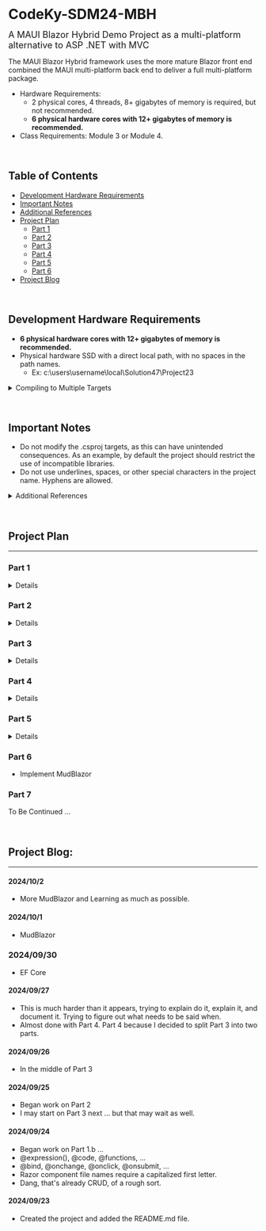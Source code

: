 <h1 style="margin: 0">CodeKy-SDM24-MBH</h1>

<font size="4">A MAUI Blazor Hybrid Demo Project as a multi-platform alternative to ASP .NET with MVC</font>

The MAUI Blazor Hybrid framework uses the more mature Blazor front end combined the MAUI multi-platform back end to deliver a full multi-platform package.

- Hardware Requirements: 
    - 2 physical cores, 4 threads, 8+ gigabytes of memory is required, but not recommended.
    - **6 physical hardware cores with 12+ gigabytes of memory is recommended.**
- Class Requirements: Module 3 or Module 4.

&nbsp;
## Table of Contents

- [Development Hardware Requirements](#development-hardware-requirements)
- [Important Notes](#important-notes)
- [Additional References](#additional-references)
- [Project Plan](#project-plan)
  - [Part 1](#part-1)
  - [Part 2](#part-2)
  - [Part 3](#part-3)
  - [Part 4](#part-4)
  - [Part 5](#part-5)
  - [Part 6](#part-6)
- [Project Blog](#project-blog)

&nbsp;
## Development Hardware Requirements

- **6 physical hardware cores with 12+ gigabytes of memory is recommended.**
- Physical hardware SSD with a direct local path, with no spaces in the path names.
  - Ex: c:\users\username\local\Solution47\Project23
<details>
<summary>Compiling to Multiple Targets</summary>

- If you do not have the hardware, do not attempt to complile to non-native targets.
- 8 performance cores are preferred, but 4 performance cores with 4 additional efficiency cores will work with some impact on performance.
  - As an Example: For Desktops an i7-xx700 or Ryzen 7, Dated 2020 or newer.
  - Notebooks/Mobile, you'll have to lookup the specs.
  - **<u>4+ Physical Hardware Cores**</u> on Bare Metal Hardware are **<u>REQUIRED</u>**
  - Windows 11 compatible cores dated 2020 or newer are recommended, but not required.
    - A 2025 i7-14700 is up to 80% faster than a 2020 i7-10700.
    - Windows 10 expires Fall of 2025.
  - The emulator needs 4 cores, and you need 2 additional cores on the host to support it. Then you need a couple more cores to support other processes, programs, and tabs running on the host.
    - **4 Cores:** If you have only 4 cores, you'll have to set the emulator to only use 2 cores, the default is 4 cores for the emulator. The emulator will then be running at half speed, and you'll have no resources left to support other programs and will have to keep everything non-essential closed when testing in the emulator. This is not recommended.
    - **6 Cores:** If you have only 6 cores, you'll have no extra resources to support processes on the host and will have to keep non-essential programs and tabs closed when testing in the emulator. But at least the emulator will run at full speed.
    - **8+ Cores:** will give you enough cores for the emulator, system support, and a couple left over to run additional processes and programs on the host.
  - The android emulator will not run in a VM<sup>\*</sup>
    - There are ways around this, but I'm not going into additional admin issues that will un-necessarily complicate things. If you are a student just now learning, I recommend you make sure you have the required hardware first, (6 cores), then you can focus all your time on learning C#, Maui, and Blazor.
    - Additional Cloud VM testing also failed.
    - A physical Android device can be used instead of the emulator, but the emulator is the recommended testing platform.
- Networked, Subst, and other drive types will fail to publish unless you complete additional configuration options.
  - [Error DEP0700 : Registration of the app failed.](https://stackoverflow.com/questions/42020845/error-dep0700-registration-of-the-app-failed-on-windows-10-on-a-macbook-dual)

### &ensp;Personal VM Note

- Responsiveness vs Peak Performance
  - (6 vCores <sup>P-2</sup>, 16 gb static memory) is considerably more responsive, snappier, vs (12 vCores, 24 gb dynamic memory) which has twice the peak performance under load.

</details>

&nbsp;
## Important Notes

- Do not modify the .csproj targets, as this can have unintended consequences. As an example, by default the project should restrict the use of incompatible libraries.
- Do not use underlines, spaces, or other special characters in the project name. Hyphens are allowed.

<details>
<summary> Additional References </summary>

- [Maui Blazor Platform Features](https://learn.microsoft.com/en-us/training/modules/build-blazor-hybrid/8-platform-features)
  - [Android Platform Specifics](https://learn.microsoft.com/en-us/dotnet/maui/android/platform-specifics/)
  - [iOS Platform Specifics](https://learn.microsoft.com/en-us/dotnet/maui/ios/platform-specifics/)
  - [Windows Platform Specifics](https://learn.microsoft.com/en-us/dotnet/maui/windows/platform-specifics/)
  - [Invoke Native Platform Code](https://learn.microsoft.com/en-us/dotnet/maui/platform-integration/invoke-platform-code/)
- [Project Structure for Blazor Apps](https://learn.microsoft.com/en-us/dotnet/architecture/blazor-for-web-forms-developers/project-structure)
- [Preferences]
- [Local Storage](https://learn.microsoft.com/en-us/dotnet/maui/platform-integration/storage/secure-storage?view=net-maui-8.0&tabs=windows)

#### &emsp;<u>Example Projects</u>

- [Build a Blazor Movie Database](https://learn.microsoft.com/en-us/aspnet/core/blazor/tutorials/movie-database-app/?view=aspnetcore-8.0)
- [Microsoft: Build a .NET MAUI Blazor Hybrid app with a Blazor Web App](https://learn.microsoft.com/en-us/aspnet/core/blazor/hybrid/tutorials/maui-blazor-web-app?view=aspnetcore-8.0)
- [YouTube: Let's build REST API Client Desktop App using .Net MAUI Blazor Hybrid for Windows and Mac OS Desktop](https://www.youtube.com/watch?app=desktop&v=HKMhgOAZLWw)
- [FreeCodeCamp: Learn Blazor WebAssembly and Web API on .NET 6 by Building a Shopping Cart App](https://www.freecodecamp.org/news/learn-blazor-webassembly-and-web-api-on-net-6-by-building-a-shopping-cart-app/)

</details>

&nbsp;
## Project Plan
---

### Part 1
<details>

1. Initial Setup and Tutorial
   1. [Microsoft: Build a .NET MAUI Blazor Hybrid app](https://learn.microsoft.com/en-us/aspnet/core/blazor/hybrid/tutorials/maui?view=aspnetcore-8.0)
      1. Make sure to test the default app on both Android and Windows.
   1. [Microsoft: Build a mobile and desktop app with Blazor Hybrid and .NET MAUI](https://learn.microsoft.com/en-us/training/modules/build-blazor-hybrid/)
   1. Add a "Delete Completed Items Button"
      1. `<button @onclick="()=>todos.RemoveAll(todo => todo.IsDone)">Delete Done (Inline)</button>`
   1. Don't forget to test on Android in addition to Windows

---
</details>

### Part 2
<details>

1. Apply what we've learned so far to a simplified version of the Pet Shop Project
    1. Keep it Simple and Functional First. We'll add Features Later.
    1. `async void` should only be used for event handlers.
        1. `async Task` should be used for all other 'async void' methods.
    1. Add a modified Product Class and Interface from the Petshop to the Data Folder.
        1. Be aware of name spaces.
        1. Lets keep it simple and only one basic Class.
        1. Add an unique Id field.  We'll use this to identify items in a dictionary.
        1. Add an isSelected field.  We'll use this to identify items selected for actions like Add, Delete, Update, Purchase, etc.
            ```
            public class Product : IProduct
            {
                public Int32 Id { get; set; }
                public Boolean isSelected { get; set; } = false;
                public String Brand { get; set; } = "";
                public String Name { get; set; } = "";
                public String Description { get; set; } = "";
                public Decimal Price { get; set; }
                public Int32 Quantity { get; set; }
            }
            ```
    1. Add an Inventory link to the Nav
    1. Add an Inventory.razor component
        1. Have it display up to 10 lines of inventory, we can add paging later.
            ```
            @{counter = 0;}
            <ul class="list-unstyled">
                @foreach (var product in _products)
                {
                    if (++counter > 10) {
                        @("Too many products");
                        break;
                    }
                    @* --- Snipped for Brevity --- *@
            ```
            1. Another non-standard way to do this would be a span, but it throws a warning:
            ```
            <span>Too many products</span> 
            ```
        1. Model it after the ToDo page. 
        1. You'll need Buttons and Inputs for CRUD: Add, Load, Save, and Delete
        1. We want to keep things simple and functional first.  Get the skeleton's syntax and struture correct and functioning first.  So for now just set the buttons up with a simple alert message.  We'll fix the actual functions later.
            ```
            private async Task NIA()
            {
                await App.Current.MainPage.DisplayAlert("NIA", $"Not Implemented Alert.", "OK");
                return;
            }
            ```
        1. Don't forget the @page and @use directives at the top of the file.
            ```
            @page "/inventory"
            @using YourProjectName.Data;
            ```
        1. Add 9 or 10 products for testing in an initial statement in the code block if you have not already.
            ```
            private Dictionary<int, Product> _products = new Dictionary<int, Product>
            {
                { 1, new Product { Id = 1, Name = "Product 1", Description="Description 1", Price = 100, Quantity = 1 } },
                { 2, new Product { Id = 2, Name = "Product 2", Description="Description 2", Price = 200, Quantity = 2 } },
                { 3, new Product { Id = 3, Name = "Product 3", Description="Description 3", Price = 300, Quantity = 3 } },
                // --- Snipped for Brevity ---
            ```         
        1. Test that and make sure everything is working and wired up correctly.
        
     1. You should probably check that the dictionary keys match the product ids.
        1. Something like `<label>@(product.Key != product.Value.Id ? $"KeyError[{product.Key}]" : product.Key)</label>`
        1. Then create one product that purposely has a mismatched key and id to test it.
     1. Now lets wire up those buttons.
        1. Begin with the Add Buttton, this should be just like what you did in the tutorials.
            1. make sure to use an unique Id for each product. Ex: `var Id = _products.Keys.Max() + 1;`
            1. Don't forget to set the product.ID field as well as the Dictionay.Key.
            1. After You've added the product, clear the input fields.  
                1. The easiest way to do this is to just new up a product in the bound input variable.
                1. `newProduct = new Product();`
            1. Test it.
        1. Then move on to the other buttons, testing each one as you go.
        1. We should really load the products from file by default.  
            1. [Microsoft: Blazor Component lifecycle](https://learn.microsoft.com/en-us/dotnet/architecture/blazor-for-web-forms-developers/components#component-lifecycle)
            1. Lets try OnInitializedAsync()...
                ```
                protected override async Task OnInitializedAsync()
                {
                    await base.OnInitializedAsync();
                    await LoadProducts();
                }
                ```
        1. Lets do a little cleaning and comment out the Counter and Weather Nav Options.  This should leave Home, Todo, and Inventory.
        1. Maybe clean up the Home Page and make things prettier.  Maybe add a little more information about the project.  Whatever you think is appropriate.
        1. Lets add a Logo to Home.Razor
            1. [Display images and documents in ASP.NET Core Blazor](https://learn.microsoft.com/en-us/aspnet/core/blazor/images-and-documents?view=aspnetcore-8.0)
            1. copy logo.png to wwwroot
            1. `<img src="logo.png" alt="Logo" />`
        1. Don't forget to test on Android as well as Windows.
     1. Spacing?  I know I said minimal skeleton, but it really needs at least a microscopic amount of work.
        1. Ex: 
            ```
            @* --- Snipped for Brevity --- *@
            <label style="width:2em; text-align: right;">@(product.Key != product.Value.Id ? $"KeyError[{product.Key}]" : product.Key)</label>
            @* --- Snipped for Brevity --- *@
            <input @bind="product.Value.Description" style="width: 30em;" />
            <label> &nbsp Qty:</label><input @bind="product.Value.Quantity" type="number" style="width: 4em; text-align: right;" />
            <label> &nbsp  $</label><input @bind="product.Value.Price" type="number" style="width: 5.25em; text-align: right;" />
            ```
        1. We should probably do tables or grids instead.  But that's a bit more complicated, so we'll leave that for later.
        1. That description width is probably going to bite us on android.  It may need to be smaller.  It might need to be a different component all together.  We'll see.
![Screenshot01](https://github.com/cjmet/CodeKy-SDM24-MBH/blob/main/SDM24MBH/Files/Screenshot01.png?raw=true)

---
</details>

### Part 3
<details>
1. Visual UI <- Interface ->  Storage
    1. it's time to refactor and start adding in all our pet shop functionality.

1. Lets fix IProduct and Product First.
    1. Create the IProduct Class and IProductLogic Interface in the Data directory
        ```
        public interface IProduct
        {
            public Int32 Id { get; set; }
            public Boolean isSelected { get; set; }

            public String Brand { get; set; } 
            public String Name { get; set; } 
            public String Description { get; set; } 
            public Decimal Price { get; set; }
            public Int32 Quantity { get; set; }
        }
        ```
    1. Refactor everything to use IProduct instead of Product.
         1. Keep in mind you can NOT deserialize an interface, so you'll need to use the concrete class and then convert it.
            ```
            var products = JsonSerializer.Deserialize<Dictionary<Int32, Product>>(contents);
            if (products == null) return empty;
            Dictionary<Int32, IProduct> iProducts = products.ToDictionary(kvp => kvp.Key, kvp => kvp.Value as IProduct);
            return iProducts ?? empty;
            ```
         1. Test it.
1. Now lets fix the foundation of ILocalStorage and Storage Classes ... later these will be refactored into SQL.
    1. Create an ILocalStorage Interface and LocalStorage Class in the Data directory, and Implement the LocalStorage Class by moving the storage functionality from Inventory.razor to LocalStorage.
        1. LocalStorage "restriction that a setting name length may be 255 characters at the most. Each setting can be up to 8K bytes in size, and each composite setting can be up to 64 K bytes in size."
        1. We should probably just go ahead and use file storage instead.  
        1. Keep in mind you can NOT deserialize an interface, so you'll need to use the concrete class in the dictionary and then convert it as needed.
            ```
            public class LocalStorage : ILocalStorage
            {
                public async Task<Boolean> ClearStorage()
                {
                    var path = Path.Combine(FileSystem.AppDataDirectory, "products.json");
                    File.Delete(path);
                    return !File.Exists(path);
                }

                public async Task<Boolean> SaveProducts(Dictionary<Int32, IProduct> products)
                {
                    var contents = JsonSerializer.Serialize(products);
                    String? results;
                    var path = Path.Combine(FileSystem.AppDataDirectory, "products.json");
                    await File.WriteAllTextAsync(path, contents);
                    results = await File.ReadAllTextAsync(path);
                    return results == contents;
                }

                public async Task<Dictionary<Int32, IProduct>> LoadProducts()
                {
                    var empty = new Dictionary<Int32, IProduct>();
                    var path = Path.Combine(FileSystem.AppDataDirectory, "products.json");
                    var exists = File.Exists(path);
                    if (!exists) return empty;
                    var contents = await File.ReadAllTextAsync(path);
                    if (String.IsNullOrEmpty(contents)) return empty;
                    var products = JsonSerializer.Deserialize<Dictionary<Int32, Product>>(contents);
                    if (products == null) return empty;
                    Dictionary<Int32, IProduct> iProducts = products.ToDictionary(kvp => kvp.Key, kvp => kvp.Value as IProduct);
                    return iProducts ?? empty;
                }
            }
            ```
        1. Make sure everything compiles ... it'll be a bit hard to test now, but at least make sure it compiles.  If you are ambitious, this might be a good time to write a test project to test the foundation storage classes. 
        1. Once you have LocalStorage and ILocalStorage implemented, lets wire those into the front end for testing with the GUI.  Note: You may want to disable the auto-load feature in OninitializedAsync() for now until you have the storage classes working correctly and throughly tested.
            1. **Clear Storage** - delete storage so we can start fresh and/or recover from errors.
            1. **Add Product** - add a product to storage.
            1. **Save Products** - save the products to storage.
            1. **Load Products** - load the products from storage.  
                1. If the database is empty, load the `TestIProducts.GetTestProducts()` instead.  You can just grab that from the respository to save time.
            1. **Delete Products** - delete selected products from storage.
            1. Update is just save after we modify something on the page
        1. We'll need to add initialization code to the Inventory Component to load the required classes. `LocalStorage _localStorage = new LocalStorage();`
        1. The Inventory Component is just a view or subset of the greater problem.  So we need to keep track of the veiw locally in the component, then send the changes as needed to the logic or storage class.  Start thinking modularly and separately in terms of the larger problem.
        1. As an example Add Product locally to the view, then Save to send the changes to the storage class. Right now we're Ommiting the Logic Class.  But Later once we add the Logic Class this will be:
            ```
            private void AddProduct()
            {
                var Id = _products.Count > 0 ?  _products.Keys.Max() + 1 : 1;
                newProduct.Id = Id;
                _products.Add(Id, newProduct);
                var results = _products.TryGetValue(Id, out IProduct product);
                newProduct = new Product();
            }

            private async Task SaveProducts()
            {
                var results = await _localStorage.SaveProducts(_products);
            }
            ```
        1. Now implement and test the rest of the initial methods: ClearStorage, AddProduct, SaveProducts, LoadProducts, DeleteProducts.
        1. Once that's running and tested, make sure the OnInitializedAsync() is working correctly and loading the products from storage correctly as well.
        1. Then double check that you removed all storage code from the Inventory Component and are using the LocalStorage Class instead.  If there is any old code left that accessed storage directly, it should be removed, as it will cause problems later.
</details>

### Part 4
<details>

1. Implement ProductLogic and IProductLogic Classes in the Logic directory
    1. Notes
        1. This should be very similar to the Product Logic class you already made for the petshop.  But it should be refactored to use IProduct instead of Product, and we'll want to use the LocalStorage class as well for permanent storage. The ProductLogic Class should be the only class that has access to the LocalStorage Class.  The Inventory Component should only have access to the ProductLogic Class.
       1. Assume we want to always keep everything saved and synced with the Storage Class, as opposed to caching.  
       1. Assume the storage class has thousands of records, while the logic class works on hundreds, and the visual gui only displays 10s.
    1. Lets start with the IProductLogic Interface.  Note: An Async Method is a Task.
        ```
            ...  Insert Interface Here
        ```
    2. Then start the ProductLogic Class and set contructors for the storage class
        ```
        public class ProductLogic : IProductLogic
        {
            private ILocalStorage _localStorage;

            public ProductLogic()
            {
                _localStorage = new LocalStorage();
            } 
        ```
    1. Add the GetAllProducts so we can test an initial LoadProducts().
        ```
        public async Task<Dictionary<Int32, IProduct>> GetAllProducts()
        {
            _products = await _localStorage.LoadProducts();
            return _products;
        }
        ```
    1. Notes: 
        1. Trying to async load the products in the synchronous constructor does not go well. 
        1. Contruct it, and then call GetAllProducts() to load the products before using the class, knowing that if we use it first, things won't go well.
        1. Logically this is what we were doing before anyway, so lets just do this again.
    
     1. Add GetAllProducts to the Inventory Component Initialization.   Follow OnInitializedAsync() which in turn calls LoadProducts(), modify the LoadProducts(), and test it.
        1. This is just updating one line of code.
        ```
        private async Task LoadProducts()
        {
            Debug.WriteLine("Attempting to Load Local Storage");
            _products = await _productLogic.GetAllProducts();       // <--- **** Here ****
            Debug.WriteLine($"LoadProducts: {_products.Count}");
            if (_products == null || _products.Count <= 0)
            {
                _products = TestIProducts.GetTestProducts();
                Debug.WriteLine($"GetTestProducts: {_products.Count}");
            }
        }
        ```
        1. Loading should have worked, even if everything else is in a bit of flux.
     1. Now lets finish up the Primary Functions:   ClearStorage(), AddProduct(), SaveProducts(), DeleteProducts(), ... 
        1. ClearStorage() is pretty straigt forward
            ```
            private async Task ClearStorage()
            {
                Debug.WriteLine("Attempting to Clear LocalStorage");
                _products.Clear();
                var results = await _productLogic.ClearStorage();
                Debug.WriteLine($"Results: {results}");
            }
            ```
            ```
            public async Task<Boolean> ClearStorage()
            {
                return await _localStorage.ClearStorage();
            }
            ```
            ```
            public async Task<Boolean> ClearStorage()
            {
                var path = Path.Combine(FileSystem.AppDataDirectory, "products.json");
                File.Delete(path);
                return !File.Exists(path);
            }
            ```
        1. AddProduct() however, is a bit trickier.  If we don't always load all products, we don't have any way to know what the key Id should be.  So we either have to load everything ... or let ProductLogic deal with it.  Time to pass the buck.
            1. Update Inventory for passing the buck to ProductLogic
                ```
                private void AddProduct()
                {        
                    var newId = _productLogic.AddProduct(newProduct);
                    if (newId > 0)
                    {
                        _products.Add(newId, newProduct);
                        newProduct = new Product();
                    }
                }
                ```
            1. Then we have the same problem in ProductLogic, We don't know what the key should be.  (There's a reason we use databases later.)
                ```
                public async Task<Int32> AddProduct(IProduct product)
                {
                    var result = await _localStorage.AddProduct(product);
                    return result;
                }
                ```
            1. Now we need to append an AddProduct to ILocalStorage and LocalStorage
                1. This is ugly, but that's what happens when you don't have a database.
                ```
                public async Task<Int32> AddProduct(IProduct product)
                {
                    var products = await LoadProducts();
                    var id = products.Count > 0 ? products.Keys.Max() + 1 : 1;
                    product.Id = id;
                    products.Add(id, product);
                    var result = await SaveProducts(products);
                    return result ? id : 0;
                }
                ```
            1. Test it.
         1. SaveProducts() aka: AddUpdateProducts() 
            1. this will be AddUpdateProducts.  Whatever we pass it will either be added or updated. I'm assuming a long list and that we really don't want to do a series of expensive read/write of the whole file.  This is again something that needs to be handled at the Storage level.  So we'll have to pass it along.
                ```
                private async Task SaveProducts()
                {
                    Debug.WriteLine("Attempting to Save Local Storage");
                    var results = await _productLogic.AddUpdateProducts(_products);
                    Debug.WriteLine($"SaveProducts: {results}");
                }
                ```
                ```
                public async Task<Int32> AddUpdateProducts(Dictionary<Int32, IProduct> products)
                {
                    var result = await _localStorage.AddUpdateProducts(products);
                    return result;
                }
                ```
                ```
                public async Task<Int32> AddUpdateProducts(Dictionary<Int32, IProduct> moreProducts)
                {
                    var products = await LoadProducts();
                    foreach (var kvp in moreProducts)
                        if (products.ContainsKey(kvp.Key)) products[kvp.Key] = kvp.Value;
                        else products.Add(kvp.Key, kvp.Value);
                    var result = await SaveProducts(products);
                    return result;
                }
                ```
         1. DeleteProducts()
            1. remember we want everything to stay updated and synced when we press the various buttons like delete.  Before we were just deleting them from the GUI and calling it good.  Now we have to propogate that to ProductLogic and Storage.
                ```
                private async Task DeleteProducts()
                {
                    Debug.WriteLine("Attempting to Delete Products");
                    var keysToDelete = _products.Where(p => p.Value.isSelected).Select(p => p.Key).ToList();
                    keysToDelete.ForEach(key => _products.Remove(key));
                    var results = await _productLogic.DeleteProducts(keysToDelete);
                    Debug.WriteLine($"DeleteProducts: {results}");
                }
                ```
                ```
                public async Task<Int32> DeleteProducts(List<Int32> keysToDelete)
                {
                    var results = await _localStorage.DeleteProducts(keysToDelete);
                    return results;
                }
                ```
                ```
                // return the number of products deleted or -result 
                public async Task<Int32> DeleteProducts(List<Int32> keysToDelete)
                {
                    var products = await LoadProducts();
                    var startCount = products.Count;
                    foreach (var key in keysToDelete)
                        if (products.ContainsKey(key)) products.Remove(key);
                    var result = startCount - await SaveProducts(products);
                    return result == keysToDelete.Count ? result : - result;
                }
                ```
        1. Lots of Testing ... and then some more testing.
    1. Now lets wire in the three logic functions: GetInStockProducts(), GetOutOfStockProducts(), GetTotalValueOfStock();
        1. This should be fairly easy, it's just pure logic going into the place logic belongs.  No more refactoring thank goodness.
        ```
        private async Task ShowInStock()
        {
            Debug.WriteLine("Attempting to Show In-Stock");
            _products = await _productLogic.GetInStockProducts();
            Debug.WriteLine($"ShowInStock: {_products.Count}");
        }

        private async Task ShowOutOfStock()
        {
            Debug.WriteLine("Attempting to Show Out-of-Stock");
            _products = await _productLogic.GetOutOfStockProducts();
            Debug.WriteLine($"ShowOutOfStock: {_products.Count}");
        }

        private async Task InventoryValue()
        {
            Debug.WriteLine("Attempting to Calculate Inventory Value");
            var results = await _productLogic.GetTotalValueOfStock();
            if (App.Current?.MainPage != null ) await App.Current.MainPage.DisplayAlert("Inventory Value", $"Total Value of Stock: {results:C}", "OK");
            Debug.WriteLine($"InventoryValue: {results}");
        }
        ```
        ```
        public async Task<Dictionary<Int32, IProduct>> GetInStockProducts()
        {
            var data = await GetAllProducts();
            var results =  data.Where(p => p.Value.Quantity > 0).ToDictionary(p => p.Key, p => p.Value);
            return results;
        }

        public async Task<Dictionary<Int32, IProduct>> GetOutOfStockProducts()
        {
            var data =  await GetAllProducts();
            var results = data.Where(p => p.Value.Quantity <= 0).ToDictionary(p => p.Key, p => p.Value);
            return results;
        }

        public async Task<Decimal> GetTotalValueOfStock()
        {
            var data = await GetAllProducts();
            var results = data.Sum(p => (p.Value.Quantity >= 0 ? p.Value.Quantity : 0 ) * p.Value.Price );
            return results;
        }
        ```
    1. Now lets clean up those names and make them more relevant to all the new changes.  Maybe reorder them too.
    1. Then it looks like we need to clear the selectd bit when we load and press the various buttons. 
        ```
        private void ClearSelection ()
        {
            _products.Keys.ToList().ForEach(key => _products[key].isSelected = false);
        }
        ```
	1.  More Testing
    1.  And Done with Part 4.   I'm out of time, so we'll add Get by ID next time.
    ![Screenshot02](https://github.com/cjmet/CodeKy-SDM24-MBH/blob/main/SDM24MBH/Files/Screenshot02.png?raw=true)     

</details>

### Part 5
<details>

- Implemented Entity Framework Core (Single Table) and SQLite 
- I think I have lost the battle of documentation at this point.
- I'm going to have to finish the project, then backtrack and redo it in as simplified a form as possible and document that.
- Documenting it and figuring out how much to document is a real challenge.
- The Documentation alone, if given enough detail, could take a day for each hour of coding.  I'm struggling finding the right balance here.

</details>

### Part 6
- Implement MudBlazor

### Part 7 
To Be Continued ... 

 



&nbsp;
## Project Blog:
---

#### 2024/10/2
- More MudBlazor and Learning as much as possible.

#### 2024/10/1 
- MudBlazor

### 2024/09/30
- EF Core 

#### 2024/09/27
- This is much harder than it appears, trying to explain do it, explain it, and document it.  Trying to figure out what needs to be said when.
- Almost done with Part 4.   Part 4 because I decided to split Part 3 into two parts.

#### 2024/09/26
- In the middle of Part 3

#### 2024/09/25
- Began work on Part 2 
- I may start on Part 3 next ... but that may wait as well.

#### 2024/09/24

- Began work on Part 1.b ...
- @expression(), @code, @functions, ...
- @bind, @onchange, @onclick, @onsubmit, ...
- Razor component file names require a capitalized first letter.
- Dang, that's already CRUD, of a rough sort.

#### 2024/09/23

- Created the project and added the README.md file.
